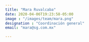 ```yaml
---
title: "Mara Ruvalcaba"
date: 2020-04-06T19:23:58-05:00
image : "/images/team/mara.png"
designation : "Coordinación general"
email: "mara@sg.com.mx"

---
```


